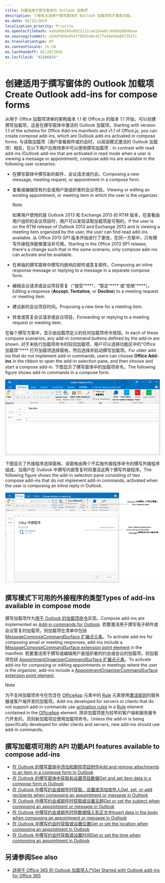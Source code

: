 ```yaml
---
title: 创建适用于撰写窗体的 Outlook 加载项
description: 了解有关适用于撰写窗体的 Outlook 加载项的方案和功能。
ms.date: 04/15/2019
localization_priority: Priority
ms.openlocfilehash: ea9a9bb245e8912111cad154a0cc66b0288d6eaa
ms.sourcegitcommit: a3ddfdb8a95477850148c4177e20e56a8673517c
ms.translationtype: HT
ms.contentlocale: zh-CN
ms.lasthandoff: 02/20/2020
ms.locfileid: "42166024"
---
```

# <a name="create-outlook-add-ins-for-compose-forms"></a><span data-ttu-id="74ea0-103">创建适用于撰写窗体的 Outlook 加载项</span><span class="sxs-lookup"><span data-stu-id="74ea0-103">Create Outlook add-ins for compose forms</span></span>

<span data-ttu-id="74ea0-104">从用于 Office 加载项清单的架构版本 1.1 和 Office.js 的版本 1.1 开始，可以创建撰写加载项，这是在撰写窗体中激活的 Outlook 加载项。</span><span class="sxs-lookup"><span data-stu-id="74ea0-104">Starting with version 1.1 of the schema for Office Add-ins manifests and v1.1 of Office.js, you can create compose add-ins, which are Outlook add-ins activated in compose forms.</span></span> <span data-ttu-id="74ea0-105">与读取加载项（用户查看邮件或约会时，以阅读模式激活的 Outlook 加载项）相反，在以下用户应用场景中可以使用撰写加载项：</span><span class="sxs-lookup"><span data-stu-id="74ea0-105">In contrast with read add-ins (Outlook add-ins that are activated in read mode when a user is viewing a message or appointment), compose add-ins are available in the following user scenarios:</span></span>

- <span data-ttu-id="74ea0-106">在撰写窗体中撰写新的邮件、会议请求或约会。</span><span class="sxs-lookup"><span data-stu-id="74ea0-106">Composing a new message, meeting request, or appointment in a compose form.</span></span>

- <span data-ttu-id="74ea0-107">查看或编辑现有约会或用户是组织者的会议项目。</span><span class="sxs-lookup"><span data-stu-id="74ea0-107">Viewing or editing an existing appointment, or meeting item in which the user is the organizer.</span></span>
    
   > [!NOTE]
   > <span data-ttu-id="74ea0-108">如果用户使用的是 Outlook 2013 和 Exchange 2013 的 RTM 版本，在查看由用户组织的会议项目时，用户可以发现读取加载项是可用的。</span><span class="sxs-lookup"><span data-stu-id="74ea0-108">If the user is on the RTM release of Outlook 2013 and Exchange 2013 and is viewing a meeting item organized by the user, the user can find read add-ins available.</span></span> <span data-ttu-id="74ea0-109">从 Office 2013 SP1 版本开始进行了更改，在同一方案中，只有撰写外接程序能够激活并可用。</span><span class="sxs-lookup"><span data-stu-id="74ea0-109">Starting in the Office 2013 SP1 release, there's a change such that in the same scenario, only compose add-ins can activate and be available.</span></span>

- <span data-ttu-id="74ea0-110">在单独的撰写窗体中撰写内嵌响应邮件或答复邮件。</span><span class="sxs-lookup"><span data-stu-id="74ea0-110">Composing an inline response message or replying to a message in a separate compose form.</span></span>

- <span data-ttu-id="74ea0-111">编辑会议请求或会议项目答复（“接受”\*\*\*\*、“暂定”\*\*\*\* 或“拒绝”\*\*\*\*）。</span><span class="sxs-lookup"><span data-stu-id="74ea0-111">Editing a response (**Accept**, **Tentative**, or **Decline**) to a meeting request or meeting item.</span></span>

- <span data-ttu-id="74ea0-112">建议新的会议项目时间。</span><span class="sxs-lookup"><span data-stu-id="74ea0-112">Proposing a new time for a meeting item.</span></span>

- <span data-ttu-id="74ea0-113">转发或答复会议请求或会议项目。</span><span class="sxs-lookup"><span data-stu-id="74ea0-113">Forwarding or replying to a meeting request or meeting item.</span></span>

<span data-ttu-id="74ea0-114">在每个撰写方案中，显示由加载项定义的任何加载项命令按钮。</span><span class="sxs-lookup"><span data-stu-id="74ea0-114">In each of these compose scenarios, any add-in command buttons defined by the add-in are shown.</span></span> <span data-ttu-id="74ea0-115">对于未执行加载项命令的较旧加载项，用户可以选择功能区中的“Office 加载项”\*\*\*\* 打开加载项选择窗格，然后选择并启动撰写加载项。</span><span class="sxs-lookup"><span data-stu-id="74ea0-115">For older add-ins that do not implement add-in commands, users can choose **Office Add-ins** in the ribbon to open the add-in selection pane, and then choose and start a compose add-in.</span></span> <span data-ttu-id="74ea0-116">下图显示了撰写窗体中的加载项命令。</span><span class="sxs-lookup"><span data-stu-id="74ea0-116">The following figure shows add-in commands in a compose form.</span></span>

![显示 Outlook 撰写窗体，其中包含外接程序命令。](../images/compose-form-commands.png)

<span data-ttu-id="74ea0-118">下图显示了外接程序选择窗格，该窗格由两个不实施外接程序命令的撰写外接程序组成，当用户在 Outlook 中撰写内嵌答复时将激活这两个撰写外接程序。</span><span class="sxs-lookup"><span data-stu-id="74ea0-118">The following figure shows the add-in selection pane consisting of two compose add-ins that do not implement add-in commands, activated when the user is composing an inline reply in Outlook.</span></span>

![为编写项目激活的模板邮件应用程序](../images/templates-app-selection.png)

## <a name="types-of-add-ins-available-in-compose-mode"></a><span data-ttu-id="74ea0-120">撰写模式下可用的外接程序的类型</span><span class="sxs-lookup"><span data-stu-id="74ea0-120">Types of add-ins available in compose mode</span></span>

<span data-ttu-id="74ea0-121">撰写加载项作为[用于 Outlook 的加载项命令](add-in-commands-for-outlook.md)实现。</span><span class="sxs-lookup"><span data-stu-id="74ea0-121">Compose add-ins are implemented as [Add-in commands for Outlook](add-in-commands-for-outlook.md).</span></span> <span data-ttu-id="74ea0-122">若要激活用于撰写电子邮件或会议答复的加载项，则加载项在清单中包括 [MessageComposeCommandSurface 扩展点元素](../reference/manifest/extensionpoint.md#messagecomposecommandsurface)。</span><span class="sxs-lookup"><span data-stu-id="74ea0-122">To activate add-ins for composing email or meeting responses, add-ins include a [MessageComposeCommandSurface extension point element](../reference/manifest/extensionpoint.md#messagecomposecommandsurface) in the manifest.</span></span> <span data-ttu-id="74ea0-123">若要激活用于撰写或编辑用户是组织者的约会或会议的加载项，则加载项包括 [AppointmentOrganizerCommandSurface 扩展点元素](../reference/manifest/extensionpoint.md#appointmentorganizercommandsurface)。</span><span class="sxs-lookup"><span data-stu-id="74ea0-123">To activate add-ins for composing or editing appointments or meetings where the user is the organizer, add-ins include a [AppointmentOrganizerCommandSurface extension point element](../reference/manifest/extensionpoint.md#appointmentorganizercommandsurface).</span></span>

> [!NOTE]
> <span data-ttu-id="74ea0-124">为不支持加载项命令在包含在 [OfficeApp](../reference/manifest/officeapp.md) 元素中的 [Rule](../reference/manifest/rule.md) 元素使用[激活规则](activation-rules.md)的服务器或客户端开发的加载项。</span><span class="sxs-lookup"><span data-stu-id="74ea0-124">Add-ins developed for servers or clients that do not support add-in commands use [activation rules](activation-rules.md) in a [Rule](../reference/manifest/rule.md) element contained in the [OfficeApp](../reference/manifest/officeapp.md) element.</span></span> <span data-ttu-id="74ea0-125">除非加载项是为较早的客户端和服务器专门开发的，否则新加载项应使用加载项命令。</span><span class="sxs-lookup"><span data-stu-id="74ea0-125">Unless the add-in is being specifically developed for older clients and servers, new add-ins should use add-in commands.</span></span>

## <a name="api-features-available-to-compose-add-ins"></a><span data-ttu-id="74ea0-126">撰写加载项可用的 API 功能</span><span class="sxs-lookup"><span data-stu-id="74ea0-126">API features available to compose add-ins</span></span>

- [<span data-ttu-id="74ea0-127">在 Outlook 的撰写窗体中添加和删除项目附件</span><span class="sxs-lookup"><span data-stu-id="74ea0-127">Add and remove attachments to an item in a compose form in Outlook</span></span>](add-and-remove-attachments-to-an-item-in-a-compose-form.md)
- [<span data-ttu-id="74ea0-128">在 Outlook 的撰写窗体中获取和设置项目数据</span><span class="sxs-lookup"><span data-stu-id="74ea0-128">Get and set item data in a compose form in Outlook</span></span>](get-and-set-item-data-in-a-compose-form.md)
- [<span data-ttu-id="74ea0-129">在 Outlook 中撰写约会或邮件时获取、设置或添加收件人</span><span class="sxs-lookup"><span data-stu-id="74ea0-129">Get, set, or add recipients when composing an appointment or message in Outlook</span></span>](get-set-or-add-recipients.md)
- [<span data-ttu-id="74ea0-130">在 Outlook 中撰写约会或邮件时获取或设置主题</span><span class="sxs-lookup"><span data-stu-id="74ea0-130">Get or set the subject when composing an appointment or message in Outlook</span></span>](get-or-set-the-subject.md)
- [<span data-ttu-id="74ea0-131">在 Outlook 中撰写约会或邮件时将数据插入到正文中</span><span class="sxs-lookup"><span data-stu-id="74ea0-131">Insert data in the body when composing an appointment or message in Outlook</span></span>](insert-data-in-the-body.md)
- [<span data-ttu-id="74ea0-132">在 Outlook 中撰写约会时获取或设置位置</span><span class="sxs-lookup"><span data-stu-id="74ea0-132">Get or set the location when composing an appointment in Outlook</span></span>](get-or-set-the-location-of-an-appointment.md)
- [<span data-ttu-id="74ea0-133">在 Outlook 中撰写约会时获取或设置时间</span><span class="sxs-lookup"><span data-stu-id="74ea0-133">Get or set the time when composing an appointment in Outlook</span></span>](get-or-set-the-time-of-an-appointment.md)

## <a name="see-also"></a><span data-ttu-id="74ea0-134">另请参阅</span><span class="sxs-lookup"><span data-stu-id="74ea0-134">See also</span></span>

- [<span data-ttu-id="74ea0-135">适用于 Office 365 的 Outlook 加载项入门</span><span class="sxs-lookup"><span data-stu-id="74ea0-135">Get Started with Outlook add-ins for Office 365</span></span>](../quickstarts/outlook-quickstart.md)
